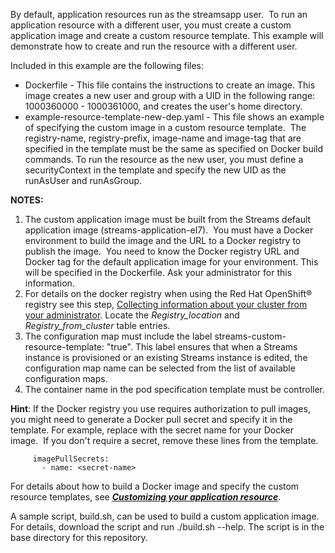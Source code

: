 By default, application resources run as the streamsapp user.  To run an application resource with a different user, you must create a custom application image and create a custom resource template. This example will demonstrate how to create and run the resource with a different user.

Included in this example are the following files:
* Dockerfile - This file contains the instructions to create an image. This image creates a new user and group with a UID in the following range:  1000360000 - 1000361000, and creates the user's home directory.
* example-resource-template-new-dep.yaml - This file shows an example of specifying the custom image in a custom resource template.  The registry-name, registry-prefix, image-name and image-tag that are specified in the template must be the same as specified on Docker build commands. To run the resource as the new user, you must define a securityContext in the template and specify the new UID as the runAsUser and runAsGroup.  

**NOTES:** 
1. The custom application image must be built from the Streams default application image (streams-application-el7).  You must have a Docker environment to build the image and the URL to a Docker registry to publish the image.  You need to know the Docker registry URL and Docker tag for the default application image for your environment. This will be specified in the Dockerfile. Ask your administrator for this information.
2. For details on the docker registry when using the Red Hat OpenShift® registry see this step, [Collecting information about your cluster from your administrator](https://www.ibm.com/support/knowledgecenter/SSQNUZ_latest/cpd/install/svc-install-prep.html?view=kc$svc-install-prep__collect-info). Locate the _Registry_location_ and _Registry_from_cluster_ table entries.
3. The configuration map must include the label streams-custom-resource-template: "true". This label ensures that when a Streams instance is provisioned or an existing Streams instance is edited, the configuration map name can be selected from the list of available configuration maps.
4. The container name in the pod specification template must be controller.

**Hint**: If the Docker registry you use requires authorization to pull images, you might need to generate a Docker pull secret and specify it in the template. For example, replace <secret-name> with the secret name for your Docker image.  If you don't require a secret, remove these lines from the template.
  ```
     imagePullSecrets:
       - name: <secret-name>     
  ``` 

For details about how to build a Docker image and specify the custom resource templates, see [**_Customizing your application resource_**](https://www.ibm.com/support/knowledgecenter/SSQNUZ_latest/svc-streams/admin-app.html).

A sample script, build.sh, can be used to build a custom application image. For details, download the script and run ./build.sh --help. The script is in the base directory for this repository.
